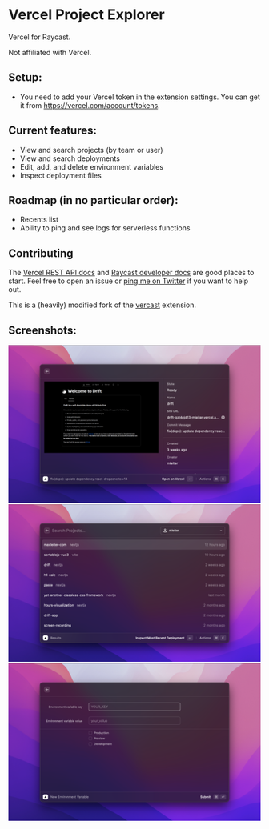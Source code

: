 # Vercel Project Explorer
Vercel for Raycast.

Not affiliated with Vercel.

## Setup:
- You need to add your Vercel token in the extension settings. You can get it from https://vercel.com/account/tokens.

## Current features:
- View and search projects (by team or user)
- View and search deployments
- Edit, add, and delete environment variables
- Inspect deployment files

## Roadmap (in no particular order):
- Recents list
- Ability to ping and see logs for serverless functions 

## Contributing
The [Vercel REST API docs](https://vercel.com/docs/rest-api) and [Raycast developer docs](https://developers.raycast.com/) are good places to start. Feel free to open an issue or [ping me on Twitter](https://twitter.com/max_leiter) if you want to help out.

This is a (heavily) modified fork of the [vercast](https://github.com/raycast/extensions/tree/main/extensions/vercast) extension.

## Screenshots:
<img src="media/vercel-project-explorer-1.png" width="600">
<img src="media/vercel-project-explorer-2.png" width="600">
<img src="media/vercel-project-explorer-3.png" width="600">
